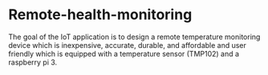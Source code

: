 # Remote-health-monitoring

The goal of the IoT application is to design a remote temperature monitoring device which is inexpensive, accurate, durable, and affordable and user friendly which is equipped with a temperature sensor (TMP102) and a raspberry pi 3.
